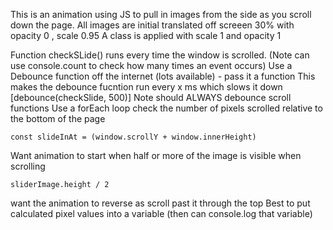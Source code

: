 This is an animation using JS to pull in images from the side as you scroll down the page.
All images are initial translated off screeen 30% with opacity 0 , scale 0.95
A class is applied with scale 1 and opacity 1

Function checkSLide() runs every time the window is scrolled.
(Note can use console.count to check how many times an event occurs)
Use a Debounce function off the internet (lots available) - pass it a function
This makes the debounce fucntion run every x ms which slows it down [debounce(checkSlide, 500)]
Note should ALWAYS debounce scroll functions
Use a forEach loop
check the number of pixels scrolled relative to the bottom of the page
```
const slideInAt = (window.scrollY + window.innerHeight)
```
Want animation to start when half or more of the image is visible when scrolling
```
sliderImage.height / 2
```
want the animation to reverse as scroll past it through the top
Best to put calculated pixel values into a variable (then can console.log that variable)
